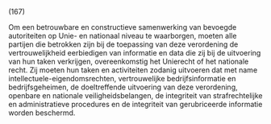 (167)

Om een betrouwbare en constructieve samenwerking van bevoegde autoriteiten op Unie- en nationaal niveau te waarborgen, moeten alle partijen die betrokken zijn bij de toepassing van deze verordening de vertrouwelijkheid eerbiedigen van informatie en data die zij bij de uitvoering van hun taken verkrijgen, overeenkomstig het Unierecht of het nationale recht. Zij moeten hun taken en activiteiten zodanig uitvoeren dat met name intellectuele-eigendomsrechten, vertrouwelijke bedrijfsinformatie en bedrijfsgeheimen, de doeltreffende uitvoering van deze verordening, openbare en nationale veiligheidsbelangen, de integriteit van strafrechtelijke en administratieve procedures en de integriteit van gerubriceerde informatie worden beschermd.